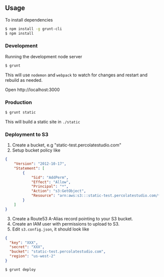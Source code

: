 ## Usage

To install dependencies

```bash
$ npm install -g grunt-cli
$ npm install
```

### Development

Running the development node server

```bash
$ grunt
```

This will use `nodemon` and `webpack` to watch for changes and restart and rebuild as needed.

Open http://localhost:3000

### Production

```bash
$ grunt static
```

This will build a static site in `./static`


### Deployment to S3

1. Create a bucket, e.g "static-test.percolatestudio.com"
2. Setup bucket policy like

``` json
{
	"Version": "2012-10-17",
	"Statement": [
		{
			"Sid": "AddPerm",
			"Effect": "Allow",
			"Principal": "*",
			"Action": "s3:GetObject",
			"Resource": "arn:aws:s3:::static-test.percolatestudio.com/*"
		}
	]
}
```

3. Create a Route53 A-Alias record pointing to your S3 bucket.
4. Create an IAM user with permissions to upload to S3.
5. Edit `s3.config.json`, it should look like

``` json
{
  "key": "XXX",
  "secret": "XXX",
  "bucket": "static-test.percolatestudio.com",
  "region": "us-west-2"
}
```

```bash
$ grunt deploy
```
